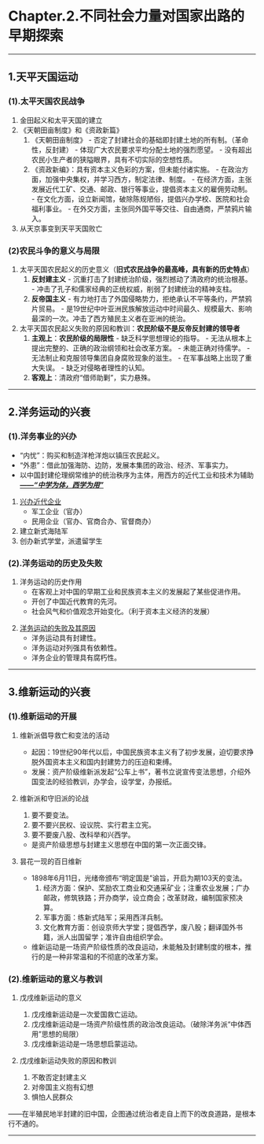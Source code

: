 # **Chapter.2.不同社会力量对国家出路的早期探索**

---

## 1.**天平天国运动**

### **(1).太平天国农民战争**

1. 金田起义和太平天国的建立
2. 《天朝田亩制度》和《资政新篇》
      1. 《天朝田亩制度》
        - 否定了封建社会的基础即封建土地的所有制。（革命性，反封建）
        - 体现广大农民要求平均分配土地的强烈愿望。
        - 没有超出农民小生产者的狭隘眼界，具有不切实际的空想性质。
      2. 《资政新编》：具有资本主义色彩的方案，但未能付诸实施。
        - 在政治方面，加强中央集权，并学习西方，制定法律、制度。
        - 在经济方面，主张发展近代工矿、交通、邮政、银行等事业，提倡资本主义的雇佣劳动制。
        - 在文化方面，设立新闻馆，破除陈规陋俗，提倡兴办学校、医院和社会福利事业。
        - 在外交方面，主张同外国平等交往、自由通商，严禁鸦片输入。
3. 从天京事变到天平天国败亡

### **(2)农民斗争的意义与局限**

1. 太平天国农民起义的历史意义（**旧式农民战争的最高峰，具有新的历史特点**）
      1. **反封建主义**
        - 沉重打击了封建统治阶级，强烈撼动了清政府的统治根基。
        - 冲击了孔子和儒家经典的正统权威，削弱了封建统治的精神支柱。
      2. **反帝国主义**
        - 有力地打击了外国侵略势力，拒绝承认不平等条约，严禁鸦片贸易。
        - 是19世纪中叶亚洲民族解放运动中时间最久、规模最大、影响最深的一次。冲击了西方殖民主义者在亚洲的统治。
2. 太平天国农民起义失败的原因和教训：**农民阶级不是反帝反封建的领导者**
      1. **主观上**：**农民阶级的局限性**
        - 缺乏科学思想理论的指导。
        - 无法从根本上提出完整的、正确的政治纲领和社会改革方案。
        - 未能正确对待儒学。
        - 无法制止和克服领导集团自身腐败现象的滋生。
        - 在军事战略上出现了重大失误。
        - 缺乏对侵略者理性的认知。
      2. **客观上**：清政府“借师助剿”，实力悬殊。

---

## **2.洋务运动的兴衰**

### **(1).洋务事业的兴办**

- “内忧”：购买和制造洋枪洋炮以镇压农民起义。
- “外患”：借此加强海防、边防，发展本集团的政治、经济、军事实力。
- 以中国封建伦理纲常维护的统治秩序为主体，用西方的近代工业和技术为辅助<u>***——“中学为体，西学为用”</u>***

<a id="6"></a>

1. [兴办近代企业](2.md#6)
      - 军工企业（官办）
      - 民用企业（官办、官商合办、官督商办）
2. 建立新式海陆军
3. 创办新式学堂，派遣留学生

### **(2).洋务运动的历史及失败**

1. 洋务运动的历史作用
      - 在客观上对中国的早期工业和民族资本主义的发展起了某些促进作用。
      - 开创了中国近代教育的先河。
      - 社会风气和价值观念开始变化。（利于资本主义经济的发展）

<a id="7"></a>

2. [洋务运动的失败及其原因](2.md#7)
      - 洋务运动具有封建性。
      - 洋务运动对列强具有依赖性。
      - 洋务企业的管理具有腐朽性。

---

## **3.维新运动的兴衰**

### **(1).维新运动的开展**

1. 维新派倡导救亡和变法的活动
      - 起因：19世纪90年代以后，中国民族资本主义有了初步发展，迫切要求挣脱外国资本主义和国内封建势力的压迫和束缚。
      - 发展：资产阶级维新派发起“公车上书”，著书立说宣传变法思想，介绍外国变法的经验教训，办学会，设学堂，办报纸。

2. 维新派和守旧派的论战
      1. 要不要变法。
      2. 要不要兴民权、设议院、实行君主立宪。
      3. 要不要废八股、改科举和兴西学。 
      - 是资产阶级思想与封建主义思想在中国的第一次正面交锋。
3. 昙花一现的百日维新
      - 1898年6月11日，光绪帝颁布“明定国是”谕旨，开启为期103天的变法。
        1. 经济方面：保护、奖励农工商业和交通采矿业；注重农业发展；广办邮政，修筑铁路；开办商学，设立商会；改革财政，编制国家预决算。
        2. 军事方面：练新式陆军；采用西洋兵制。
        3. 文化教育方面：创设京师大学堂；提倡西学，废八股；翻译国外书籍，派人出国留学；准许自由组织学会。
      - 维新运动是一场资产阶级性质的改良运动，未能触及封建制度的根本，推行的是一种非常温和的不彻底的改革方案。

### **(2).维新运动的意义与教训**

1. 戊戌维新运动的意义
      1. 戊戌维新运动是一次爱国救亡运动。
      2. 戊戌维新运动是一场资产阶级性质的政治改良运动。（破除洋务派“中体西用”思想的局限）
      3. 戊戌维新运动是一场思想启蒙运动。

2. 戊戌维新运动失败的原因和教训
      1. 不敢否定封建主义
      2. 对帝国主义抱有幻想
      3. 惧怕人民群众

——在半殖民地半封建的旧中国，企图通过统治者走自上而下的改良道路，是根本行不通的。

---


